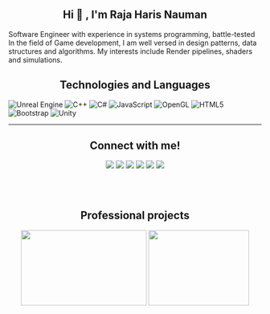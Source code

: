 <h2 align="center"> Hi 👋 , I'm Raja Haris Nauman<br/></h2> 
<p>Software Engineer with experience in systems programming, battle-tested In the field of Game development, I am well versed in design patterns, data structures and algorithms. My interests include Render pipelines, shaders and simulations.</p>

<h2 align="center">
Technologies and Languages </h2>

![Unreal Engine](https://img.shields.io/badge/unrealengine-%23313131.svg?style=for-the-badge&logo=unrealengine&logoColor=white)
![C++](https://img.shields.io/badge/c++-%2300599C.svg?style=for-the-badge&logo=c%2B%2B&logoColor=white)
![C#](https://img.shields.io/badge/c%23-%23239120.svg?style=for-the-badge&logo=c-sharp&logoColor=white)
![JavaScript](https://img.shields.io/badge/javascript-%23323330.svg?style=for-the-badge&logo=javascript&logoColor=%23F7DF1E)
![OpenGL](https://img.shields.io/badge/OpenGL-%23FFFFFF.svg?style=for-the-badge&logo=opengl)
![HTML5](https://img.shields.io/badge/html5-%23E34F26.svg?style=for-the-badge&logo=html5&logoColor=white)
![Bootstrap](https://img.shields.io/badge/bootstrap-%23563D7C.svg?style=for-the-badge&logo=bootstrap&logoColor=white)
![Unity](https://img.shields.io/badge/unity-%23000000.svg?style=for-the-badge&logo=unity&logoColor=white)

-------------------------------------------------------------------------------------------------------------------------------------------------------

<div align="center">
<h2>Connect with me!</h2>
 
[<img src="https://img.shields.io/badge/linkedin-%230077B5.svg?&style=for-the-badge&logo=linkedin&logoColor=white" />](https://www.linkedin.com/in/rhn-127405227/) [<img src = "https://img.shields.io/badge/twitter-%2320A1F1.svg?&style=for-the-badge&logo=twitter&logoColor=white">](https://twitter.com/HarisNauman1)  [<img src = "https://img.shields.io/badge/YouTube-%23FF0000.svg?style=for-the-badge&logo=YouTube&logoColor=white">](https://www.youtube.com/channel/UCTkOAp3NHbmvOGJ9zMH5pJw)  [<img src = "https://img.shields.io/badge/UpWork-6FDA44?style=for-the-badge&logo=Upwork&logoColor=white">](https://www.upwork.com/freelancers/~0107419e9a26529763) [<img src = "https://img.shields.io/badge/Itch-%23FF0B34.svg?style=for-the-badge&logo=Itch.io&logoColor=white">](https://raja-haris-nauman.itch.io/) [<img src = "https://img.shields.io/badge/epicgames-%23313131.svg?style=for-the-badge&logo=epicgames&logoColor=white">](https://dev.epicgames.com/community/profile/rV4/R.Haris_Nauman)

<br> <br>

</div>

<div align="center">
 <h2>Professional projects</h2>
<a href="https://store.steampowered.com/app/1080410/Bake_n_Switch/"><img src="https://i.ibb.co/59HNtVk/aaa-modified.png" border="0" style="width:250px;height:150px;"/></a>
<a href="https://www.indiedb.com/games/the-lays-of-althas-sundered-order"><img src="https://i.ibb.co/19PLg8h/1668956168327-modified.png" border="0" style="width:200px;height:150px;"/></a>

 </div>
